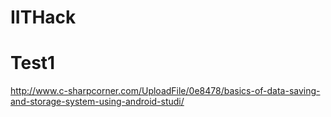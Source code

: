 # IITHack
# Test1
http://www.c-sharpcorner.com/UploadFile/0e8478/basics-of-data-saving-and-storage-system-using-android-studi/

